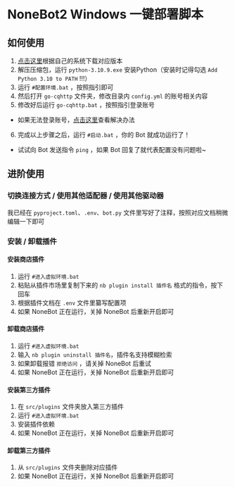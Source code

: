 # NoneBot2 Windows 一键部署脚本

## 如何使用

1. [点击这里](https://github.com/iidamie/nonebot2_oneclickscript_win/releases)根据自己的系统下载对应版本
1. 解压压缩包，运行 `python-3.10.9.exe` 安装Python（安装时记得勾选 `Add Python 3.10 to PATH` !!!）
2. 运行 `#配置环境.bat` ，按照指引即可
3. 然后打开 `go-cqhttp` 文件夹，修改目录内 `config.yml` 的账号相关内容
4. 修改好后运行 `go-cqhttp.bat` ，按照指引登录账号
- 如果无法登录账号，[点击这里](https://docs.qq.com/doc/DQ3lmbkVUTkhiUWxM?&u=dc6ddf501e234007b2b1f2efea165532)查看解决办法
6. 完成以上步骤之后，运行 `#启动.bat` ，你的 Bot 就成功运行了！
- 试试向 Bot 发送指令 `ping` ，如果 Bot 回复了就代表配置没有问题啦~
## 进阶使用

### 切换连接方式 / 使用其他适配器 / 使用其他驱动器

我已经在 `pyproject.toml`、`.env`、`bot.py` 文件里写好了注释，按照对应文档稍微编辑一下即可

### 安装 / 卸载插件

#### 安装商店插件

1. 运行 `#进入虚拟环境.bat`
2. 粘贴从插件市场里复制下来的 `nb plugin install 插件名` 格式的指令，按下回车
3. 根据插件文档在 `.env` 文件里纂写配置项
4. 如果 NoneBot 正在运行，关掉 NoneBot 后重新开启即可

#### 卸载商店插件

1. 运行 `#进入虚拟环境.bat`
2. 输入 `nb plugin uninstall 插件名`，插件名支持模糊检索
3. 如果卸载报错 `拒绝访问` ，请关掉 NoneBot 后重试
4. 如果 NoneBot 正在运行，关掉 NoneBot 后重新开启即可

#### 安装第三方插件

1. 在 `src/plugins` 文件夹放入第三方插件
2. 运行 `#进入虚拟环境.bat`
3. 安装插件依赖
4. 如果 NoneBot 正在运行，关掉 NoneBot 后重新开启即可

#### 卸载第三方插件

1. 从 `src/plugins` 文件夹删除对应插件
2. 如果 NoneBot 正在运行，关掉 NoneBot 后重新开启即可
